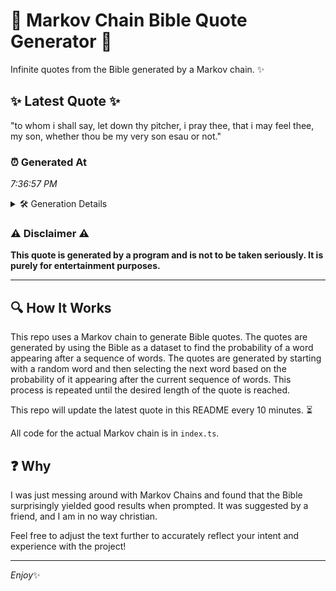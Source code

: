 # 📖 Markov Chain Bible Quote Generator 📖

Infinite quotes from the Bible generated by a Markov chain. ✨

## ✨ Latest Quote ✨
"to whom i shall say, let down thy pitcher, i pray thee, that i may feel thee, my son, whether thou be my very son esau or not."

### ⏰ Generated At
*7:36:57 PM*

<details>
    <summary>🛠️ Generation Details</summary>
    <p>
        <strong>🌱 Seed:</strong> to<br>
        <strong>🔄 Iterations:</strong> 27<br>
        <strong>📜 Context History:</strong><br>[ to ]: whom<br>[ to, whom ]: i<br>[ to, whom, i ]: shall<br>[ to, whom, i, shall ]: say,<br>[ to, whom, i, shall, say, ]: let<br>[ to, whom, i, shall, say,, let ]: down<br>[ whom, i, shall, say,, let, down ]: thy<br>[ i, shall, say,, let, down, thy ]: pitcher,<br>[ shall, say,, let, down, thy, pitcher, ]: i<br>[ say,, let, down, thy, pitcher,, i ]: pray<br>[ let, down, thy, pitcher,, i, pray ]: thee,<br>[ down, thy, pitcher,, i, pray, thee, ]: that<br>[ thy, pitcher,, i, pray, thee,, that ]: i<br>[ pitcher,, i, pray, thee,, that, i ]: may<br>[ i, pray, thee,, that, i, may ]: feel<br>[ pray, thee,, that, i, may, feel ]: thee,<br>[ thee,, that, i, may, feel, thee, ]: my<br>[ that, i, may, feel, thee,, my ]: son,<br>[ i, may, feel, thee,, my, son, ]: whether<br>[ may, feel, thee,, my, son,, whether ]: thou<br>[ feel, thee,, my, son,, whether, thou ]: be<br>[ thee,, my, son,, whether, thou, be ]: my<br>[ my, son,, whether, thou, be, my ]: very<br>[ son,, whether, thou, be, my, very ]: son<br>[ whether, thou, be, my, very, son ]: esau<br>[ thou, be, my, very, son, esau ]: or<br>[ be, my, very, son, esau, or ]: not.<br>
    </p>
</details>

### ⚠️ Disclaimer ⚠️
**This quote is generated by a program and is not to be taken seriously. It is purely for entertainment purposes.**

---

## 🔍 How It Works

This repo uses a Markov chain to generate Bible quotes. The quotes are generated by using the Bible as a dataset to find the probability of a word appearing after a sequence of words. The quotes are generated by starting with a random word and then selecting the next word based on the probability of it appearing after the current sequence of words. This process is repeated until the desired length of the quote is reached.

This repo will update the latest quote in this README every 10 minutes. ⏳

All code for the actual Markov chain is in `index.ts`.

## ❓ Why

I was just messing around with Markov Chains and found that the Bible surprisingly yielded good results when prompted. 
It was suggested by a friend, and I am in no way christian.

Feel free to adjust the text further to accurately reflect your intent and experience with the project!

---

*Enjoy*✨
